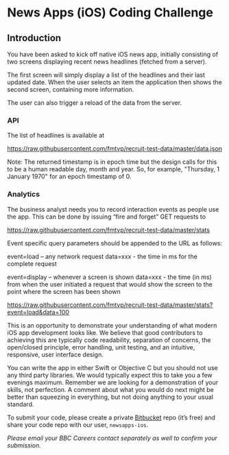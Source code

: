 # News Apps (iOS) Coding Challenge

## Introduction
You have been asked to kick off native iOS news app, initially consisting of two screens displaying recent news headlines (fetched from a server).

The first screen will simply display a list of the headlines and their last updated date. When the user selects an item the application then shows the second screen, containing more information.

The user can also trigger a reload of the data from the server. 

### API
The list of headlines is available at

https://raw.githubusercontent.com/fmtvp/recruit-test-data/master/data.json

Note: The returned timestamp is in epoch time but the design calls for this to be a human readable day, month and year. So, for example, "Thursday, 1 January 1970" for an epoch timestamp of 0.

### Analytics
The business analyst needs you to record interaction events as people use the app. This can be done by issuing “fire and forget” GET requests to

https://raw.githubusercontent.com/fmtvp/recruit-test-data/master/stats

Event specific query parameters should be appended to the URL as follows:

event=load – any network request
data=xxx - the time in ms for the complete request

event=display – whenever a screen is shown
data=xxx - the time (in ms) from when the user initiated a request that would show the screen to the point where the screen has been shown

https://raw.githubusercontent.com/fmtvp/recruit-test-data/master/stats?event=load&data=100

This is an opportunity to demonstrate your understanding of what modern iOS app development looks like. We believe that good contributors to achieving this are typically code readability, separation of concerns, the open/closed principle, error handling, unit testing, and an intuitive, responsive, user interface design.

You can write the app in either Swift or Objective C but you should not use any third party libraries. We would typically expect this to take you a few evenings maximum. Remember we are looking for a demonstration of your skills, not perfection. A comment about what you would do next might be better than squeezing in everything, but not doing anything to your usual standard.

To submit your code, please create a private [Bitbucket](https://bitbucket.org) repo (it’s free) and share your code repo with our user, `newsapps-ios`. 

_Please email your BBC Careers contact separately as well to confirm your submission._


